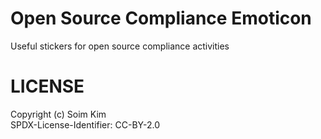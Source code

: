 # Open Source Compliance Emoticon

Useful stickers for open source compliance activities

# LICENSE

Copyright (c) Soim Kim\
SPDX-License-Identifier: CC-BY-2.0